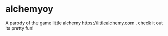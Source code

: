 # alchemyoy
A parody of the game little alchemy https://littlealchemy.com . check it out its pretty fun!
